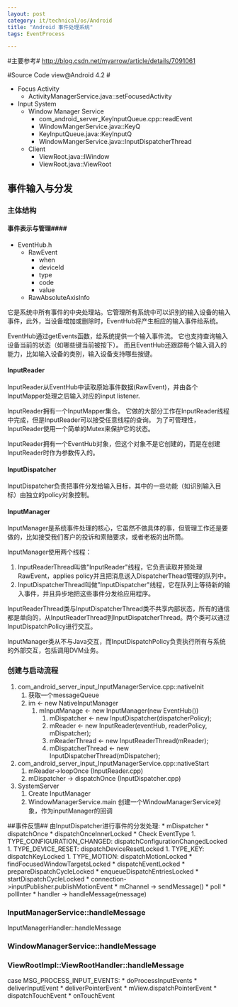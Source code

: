 ```yaml
---
layout: post
category: it/technical/os/Android
title: "Android 事件处理系统"
tags: EventProcess

---
```


#主要参考#
http://blog.csdn.net/myarrow/article/details/7091061

#Source Code view@Android 4.2 #
* Focus Activity
    * ActivityManagerService.java::setFocusedActivity
* Input System
    * Window Manager Service
        * com_android_server_KeyInputQueue.cpp::readEvent
        * WindowMangerService.java::KeyQ
        * KeyInputQueue.java::KeyInputQ
        * WindowMangerService.java::InputDispatcherThread
    * Client
        * ViewRoot.java::IWindow
        * ViewRoot.java::ViewRoot

## 事件输入与分发 ##
### 主体结构 ###
#### 事件表示与管理####
* EventHub.h
    * RawEvent
        * when
        * deviceId
        * type
        * code
        * value
    * RawAbsoluteAxisInfo

它是系统中所有事件的中央处理站。它管理所有系统中可以识别的输入设备的输入事件，此外，当设备增加或删除时，EventHub将产生相应的输入事件给系统。

EventHub通过getEvents函数，给系统提供一个输入事件流。
它也支持查询输入设备当前的状态（如哪些键当前被按下）。
而且EventHub还跟踪每个输入调入的能力，比如输入设备的类别，输入设备支持哪些按键。

#### InputReader ####

InputReader从EventHub中读取原始事件数据(RawEvent)，并由各个InputMapper处理之后输入对应的input listener.

InputReader拥有一个InputMapper集合。
它做的大部分工作在InputReader线程中完成，但是InputReader可以接受任意线程的查询。
为了可管理性，InputReader使用一个简单的Mutex来保护它的状态。

InputReader拥有一个EventHub对象，但这个对象不是它创建的，而是在创建InputReader时作为参数传入的。


#### InputDispatcher ####

InputDispatcher负责把事件分发给输入目标，其中的一些功能（如识别输入目标）由独立的policy对象控制。

#### InputManager ####

InputManager是系统事件处理的核心，它虽然不做具体的事，但管理工作还是要做的，比如接受我们客户的投诉和索赔要求，或者老板的出所筒。

InputManager使用两个线程：
1. InputReaderThread叫做"InputReader"线程，它负责读取并预处理RawEvent，applies policy并且把消息送入DispatcherThead管理的队列中。
1. InputDispatcherThread叫做"InputDispatcher"线程，它在队列上等待新的输入事件，并且异步地把这些事件分发给应用程序。

InputReaderThread类与InputDispatcherThread类不共享内部状态，所有的通信都是单向的，从InputReaderThread到InputDispatcherThread。两个类可以通过InputDispatchPolicy进行交互。

InputManager类从不与Java交互，而InputDispatchPolicy负责执行所有与系统的外部交互，包括调用DVM业务。

### 创建与启动流程 ###
1. com_android_server_input_InputManagerService.cpp::nativeInit
    1. 获取一个messageQueue
    1. im <- new NativeInputManager
        1. mInputManage <- new InputManager(new EventHub())
            1. mDispatcher <- new InputDispatcher(dispatcherPolicy);
            1. mReader <- new InputReader(eventHub, readerPolicy, mDispatcher);
            1. mReaderThread <- new InputReaderThread(mReader);
            1. mDispatcherThread <- new InputDispatcherThread(mDispatcher);
1. com_android_server_input_InputManagerService.cpp::nativeStart
    1. mReader->loopOnce (InputReader.cpp)
    1. mDispatcher -> dispatchOnce (InputDispatcher.cpp)
1. SystemServer
    1. Create InputManager
    1. WindowManagerService.main 创建一个WindowManagerService对象，作为inputManager的回调

##事件反馈##
由InputDispatcher进行事件的分发处理:
    * mDispatcher
        * dispatchOnce
            * dispatchOnceInnerLocked
                * Check EventType
                    1. TYPE_CONFIGURATION_CHANGED: dispatchConfigurationChangedLocked
                    1. TYPE_DEVICE_RESET: dispatchDeviceResetLocked
                    1. TYPE_KEY: dispatchKeyLocked
                    1. TYPE_MOTION: dispatchMotionLocked
                        * findFocusedWindowTargetsLocked
                        * dispatchEventLocked
                            * prepareDispatchCycleLocked
                                * enqueueDispatchEntriesLocked
                                    * startDispatchCycleLocked
                                        * connection->inputPublisher.publishMotionEvent
                                            * mChannel -> sendMessage()
            * poll
                * pollInter
                    * handler -> handleMessage(message)

### InputManagerService::handleMessage ###
InputManagerHandler::handleMessage

### WindowManagerService::handleMessage ###

### ViewRootImpl::ViewRootHandler::handleMessage ###
case MSG_PROCESS_INPUT_EVENTS:
    * doProcessInputEvents
        * deliverInputEvent
            * deliverPointerEvent
                * mView.dispatchPointerEvent
                    * dispatchTouchEvent
                        * onTouchEvent
